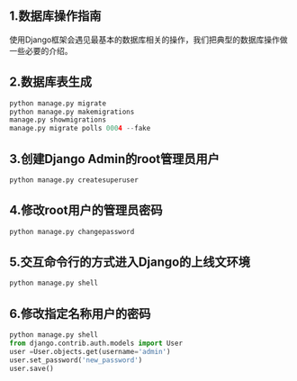 ## 1.数据库操作指南

使用Django框架会遇见最基本的数据库相关的操作，我们把典型的数据库操作做一些必要的介绍。



## 2.数据库表生成
```python
python manage.py migrate
python manage.py makemigrations
manage.py showmigrations
manage.py migrate polls 0004 --fake
```


## 3.创建Django Admin的root管理员用户
```python
python manage.py createsuperuser
```

## 4.修改root用户的管理员密码
```python
python manage.py changepassword
```


## 5.交互命令行的方式进入Django的上线文环境
```python
python manage.py shell
```


## 6.修改指定名称用户的密码

```python
python manage.py shell
from django.contrib.auth.models import User
user =User.objects.get(username='admin')
user.set_password('new_password')
user.save()
```
